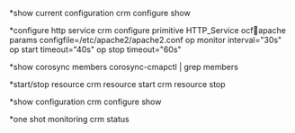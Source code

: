 *show current configuration
crm configure show 

*configure http service
crm configure primitive HTTP_Service ocf:heartbeat:apache params configfile=/etc/apache2/apache2.conf op monitor interval="30s" op start timeout="40s" op stop timeout="60s"

*show corosync members
corosync-cmapctl | grep members 

*start/stop resource
crm resource start <resource name>
crm resource stop <resource name>

*show configuration
crm configure show

*one shot monitoring
crm status